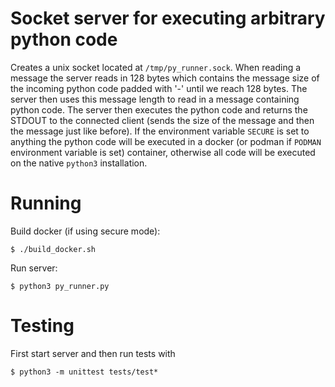 # Socket server for executing arbitrary python code
Creates a unix socket located at `/tmp/py_runner.sock`. When reading a message the server reads in 128 bytes which contains the message size of the incoming python code padded with '-' until we reach 128 bytes. The server then uses this message length to read in a message containing python code. The server then executes the python code and returns the STDOUT to the connected client (sends the size of the message and then the message just like before). If the environment variable `SECURE` is set to anything the python code will be executed in a docker (or podman if `PODMAN` environment variable is set) container, otherwise all code will be executed on the native `python3` installation.

# Running

Build docker (if using secure mode):

`$ ./build_docker.sh`

Run server:

`$ python3 py_runner.py`


# Testing

First start server and then run tests with

`$ python3 -m unittest tests/test*`
